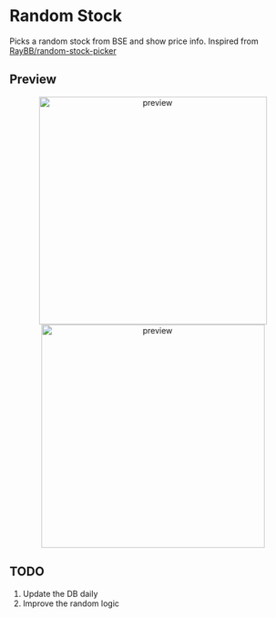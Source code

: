 # Random Stock

Picks a random stock from BSE and show price info. Inspired from [RayBB/random-stock-picker](https://github.com/RayBB/random-stock-picker)

## Preview
<div align="center">
  <img height="400px" src="https://user-images.githubusercontent.com/59721339/133610498-b11cacf2-bc25-4071-a1b8-bd631f29e23d.png" alt="preview" />
  <img height="392px" src="https://user-images.githubusercontent.com/59721339/133610958-b5af1b3e-6c2e-48bb-a29b-b88e837902c5.png" alt="preview"/>
</div>

## TODO
1. Update the DB daily
2. Improve the random logic
